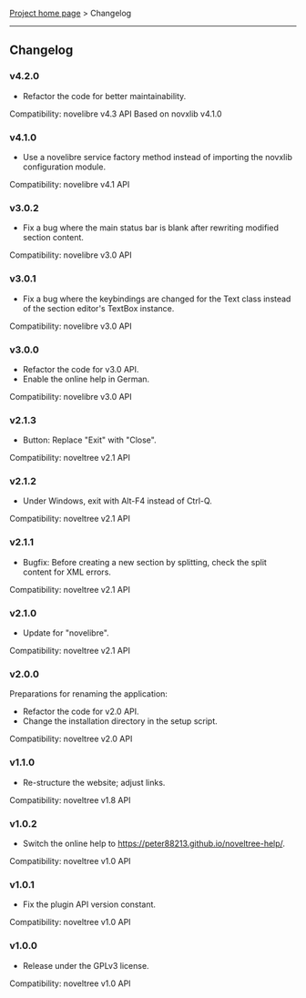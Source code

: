 [Project home page](../) > Changelog

------------------------------------------------------------------------

## Changelog

### v4.2.0

- Refactor the code for better maintainability.

Compatibility: novelibre v4.3 API
Based on novxlib v4.1.0

### v4.1.0

- Use a novelibre service factory method instead of importing the novxlib configuration module.

Compatibility: novelibre v4.1 API

### v3.0.2

- Fix a bug where the main status bar is blank after rewriting modified section content. 

Compatibility: novelibre v3.0 API

### v3.0.1

- Fix a bug where the keybindings are changed for the Text class instead of the section editor's TextBox instance. 

Compatibility: novelibre v3.0 API

### v3.0.0

- Refactor the code for v3.0 API.
- Enable the online help in German.

Compatibility: novelibre v3.0 API

### v2.1.3

- Button: Replace "Exit" with "Close". 

Compatibility: noveltree v2.1 API

### v2.1.2

- Under Windows, exit with Alt-F4 instead of Ctrl-Q.

Compatibility: noveltree v2.1 API

### v2.1.1

- Bugfix: Before creating a new section by splitting, check the split content for XML errors.

Compatibility: noveltree v2.1 API

### v2.1.0

- Update for "novelibre".

Compatibility: noveltree v2.1 API

### v2.0.0

Preparations for renaming the application:
- Refactor the code for v2.0 API.
- Change the installation directory in the setup script.

Compatibility: noveltree v2.0 API

### v1.1.0

- Re-structure the website; adjust links.

Compatibility: noveltree v1.8 API

### v1.0.2

- Switch the online help to https://peter88213.github.io/noveltree-help/.

Compatibility: noveltree v1.0 API

### v1.0.1

- Fix the plugin API version constant.

Compatibility: noveltree v1.0 API

### v1.0.0

- Release under the GPLv3 license.

Compatibility: noveltree v1.0 API